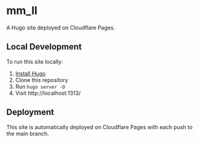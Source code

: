 # mm_ll

A Hugo site deployed on Cloudflare Pages.

## Local Development

To run this site locally:

1. [Install Hugo](https://gohugo.io/installation/)
2. Clone this repository
3. Run `hugo server -D` 
4. Visit http://localhost:1313/

## Deployment

This site is automatically deployed on Cloudflare Pages with each push to the main branch.